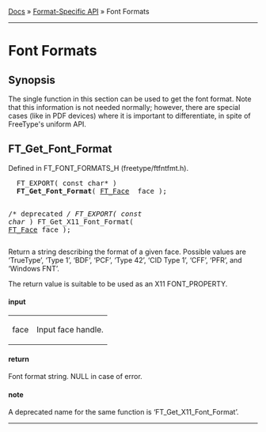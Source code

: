 [Docs](ft2-index.md) &raquo; [Format-Specific API](ft2-toc.md#format-specific-api) &raquo; Font Formats

-------------------------------

# Font Formats

## Synopsis

The single function in this section can be used to get the font format. Note that this information is not needed normally; however, there are special cases (like in PDF devices) where it is important to differentiate, in spite of FreeType's uniform API.

## FT_Get_Font_Format

Defined in FT_FONT_FORMATS_H (freetype/ftfntfmt.h).

<div class = "codehilite">
<pre>
  FT_EXPORT( <span class="keyword">const</span> <span class="keyword">char</span>* )
  <b>FT_Get_Font_Format</b>( <a href="../ft2-base_interface/#ft_face">FT_Face</a>  face );


  /* deprecated */
  FT_EXPORT( <span class="keyword">const</span> <span class="keyword">char</span>* )
  FT_Get_X11_Font_Format( <a href="../ft2-base_interface/#ft_face">FT_Face</a>  face );
</pre>
</div>


Return a string describing the format of a given face. Possible values are &lsquo;TrueType&rsquo;, &lsquo;Type&nbsp;1&rsquo;, &lsquo;BDF&rsquo;, &lsquo;PCF&rsquo;, &lsquo;Type&nbsp;42&rsquo;, &lsquo;CID&nbsp;Type&nbsp;1&rsquo;, &lsquo;CFF&rsquo;, &lsquo;PFR&rsquo;, and &lsquo;Windows&nbsp;FNT&rsquo;.

The return value is suitable to be used as an X11 FONT_PROPERTY.

<h4>input</h4>
<table class="fields">
<tr><td class="val" id="face">face</td><td class="desc">
<p>Input face handle.</p>
</td></tr>
</table>

<h4>return</h4>

Font format string. NULL in case of error.

<h4>note</h4>

A deprecated name for the same function is &lsquo;FT_Get_X11_Font_Format&rsquo;.

<hr>

